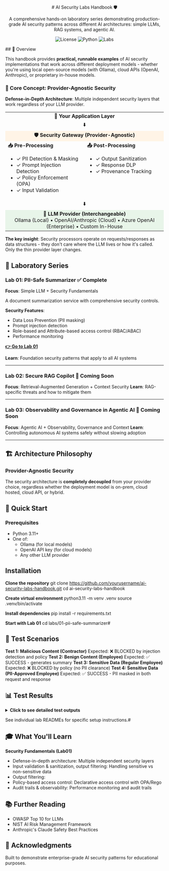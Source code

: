 <div align="center"># AI Security Labs Handbook 🛡️

A comprehensive hands-on laboratory series demonstrating production-grade AI security patterns across different AI architectures: simple LLMs, RAG systems, and agentic AI.

![License](https://img.shields.io/badge/license-MIT-blue.svg)
![Python](https://img.shields.io/badge/python-3.11-blue.svg)
![Labs](https://img.shields.io/badge/labs-3-green.svg)
</div>
## 🎯 Overview

This handbook provides **practical, runnable examples** of AI security implementations that work across different deployment models - whether you're using local open-source models (with Ollama), cloud APIs (OpenAI, Anthropic), or proprietary in-house models.

### 🔑 Core Concept: Provider-Agnostic Security
**Defense-in-Depth Architecture**: Multiple independent security layers that work regardless of your LLM provider.

<table>
<tr>
<td colspan="2" align="center"><strong>🎯 Your Application Layer</strong></td>
</tr>
<tr>
<td colspan="2" align="center">⬇️</td>
</tr>
<tr>
<td colspan="2" align="center" bgcolor="#fff4e6"><strong>🛡️ Security Gateway (Provider-Agnostic)</strong></td>
</tr>
<tr>
<td width="50%" valign="top">
<strong>📥 Pre-Processing</strong>
<ul>
<li>✓ PII Detection & Masking</li>
<li>✓ Prompt Injection Detection</li>
<li>✓ Policy Enforcement (OPA)</li>
<li>✓ Input Validation</li>
</ul>
</td>
<td width="50%" valign="top">
<strong>📤 Post-Processing</strong>
<ul>
<li>✓ Output Sanitization</li>
<li>✓ Response DLP</li>
<li>✓ Provenance Tracking</li>
</ul>
</td>
</tr>
<tr>
<td colspan="2" align="center">⬇️</td>
</tr>
<tr>
<td colspan="2" align="center" bgcolor="#e8f5e9">
<strong>🔌 LLM Provider (Interchangeable)</strong><br/>
Ollama (Local) • OpenAI/Anthropic (Cloud) • Azure OpenAI (Enterprise) • Custom In-House
</td>
</tr>
</table>

**The key insight**: Security processors operate on requests/responses as data structures - they don't care where the LLM lives or how it's called. Only the thin provider layer changes.

## 🧪 Laboratory Series

### Lab 01: PII-Safe Summarizer ✅ Complete
**Focus**: Simple LLM + Security Fundamentals

A document summarization service with comprehensive security controls.

**Security Features**:
- Data Loss Prevention (PII masking)
- Prompt injection detection
- Role-based and Attribute-based access control (RBAC/ABAC)
- Performance monitoring

**[👉 Go to Lab 01](labs/01-pii-safe-summarizer/README.md)**

**Learn**: Foundation security patterns that apply to all AI systems

---

### Lab 02: Secure RAG Copilot 🚧 Coming Soon
**Focus**: Retrieval-Augmented Generation + Context Security
**Learn**: RAG-specific threats and how to mitigate them

---

### Lab 03: Observability and Governance in Agentic AI 🚧 Coming Soon
**Focus**: Agentic AI + Observability, Governance and Context
**Learn**: Controlling autonomous AI systems safely without slowing adoption

---

## 🏗️ Architecture Philosophy

### Provider-Agnostic Security
The security architecture is **completely decoupled** from your provider choice, regardless whether the deployment model is on-prem, cloud hosted, cloud API, or hybrid.

## 🚀 Quick Start
### Prerequisites
* Python 3.11+
* One of:
    - Ollama (for local models)
    - OpenAI API key (for cloud models)
    - Any other LLM provider

## Installation
**Clone the repository**
git clone https://github.com/yourusername/ai-security-labs-handbook.git
cd ai-security-labs-handbook

**Create virtual environment**
python3.11 -m venv .venv
source .venv/bin/activate

**Install dependencies**
pip install -r requirements.txt

**Start with Lab 01**
cd labs/01-pii-safe-summarizer#

## 🧪 Test Scenarios
**Test 1: Malicious Content (Contractor)**
Expected: ❌ BLOCKED by injection detection and policy
**Test 2: Benign Content (Employee)**
Expected: ✅ SUCCESS - generates summary
**Test 3: Sensitive Data (Regular Employee)**
Expected: ❌ BLOCKED by policy (no PII clearance)
**Test 4: Sensitive Data (PII-Approved Employee)**
Expected: ✅ SUCCESS - PII masked in both request and response

## 📊 Test Results
<details>
<summary><b>Click to see detailed test outputs</b></summary>
❌ Blocked Request: Malicious Content (Contractor)
<img width="1029" height="620" alt="Malicious Contractor Prompt" src="https://github.com/user-attachments/assets/b427b043-cb01-4805-8da3-ac62e6f30a93" />

✅ Successful Request: Benign content + employee
<img width="1360" height="1707" alt="Benign Employee Prompt" src="https://github.com/user-attachments/assets/cc363204-0218-422b-b451-8fcdcad0a2fd" />

❌ Blocked Request: Sensitive Content + Regular Employee
<img width="1119" height="752" alt="Regular Employee Sensitive Content Prompt" src="https://github.com/user-attachments/assets/f2bc56e1-0dc6-4f88-95ce-5afc425f5c5f" />

✅Successful Request: Sensitive Data (PII-Approved Employee)
<img width="1360" height="1771" alt="Approved Employee Sensitive Content Prompt" src="https://github.com/user-attachments/assets/234545cc-c279-4d4c-93d3-03be74069b1e" />

</details>

See individual lab READMEs for specific setup instructions.#

## 🎓 What You'll Learn
**Security Fundamentals (Lab01)**

* Defense-in-depth architecture: Multiple independent security layers
* Input validation & sanitization, output filtering: Handling sensitive vs non-sensitive data
* Output filtering:
* Policy-based access control: Declarative access control with OPA/Rego
* Audit trails & observability: Performance monitoring and audit trails

## 📚 Further Reading

* OWASP Top 10 for LLMs
* NIST AI Risk Management Framework
* Anthropic's Claude Safety Best Practices

## 🙏 Acknowledgments
Built to demonstrate enterprise-grade AI security patterns for educational purposes.
